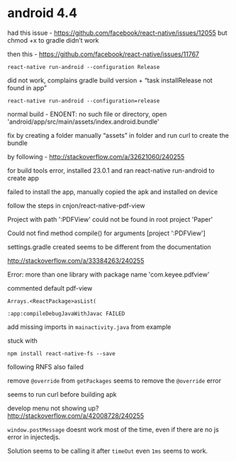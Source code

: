 # android 4.4


had this issue - https://github.com/facebook/react-native/issues/12055 but chmod +x to gradle didn’t work

then this - https://github.com/facebook/react-native/issues/11767


`react-native run-android --configuration Release`

did not work, complains gradle build version
+
“task installRelease not found in app”



`react-native run-android --configuration=release`


normal build - ENOENT: no such file or directory, open 'android/app/src/main/assets/index.android.bundle'

fix by creating a folder manually “assets” in folder and run curl to create the bundle

by following - http://stackoverflow.com/a/32621060/240255



for build tools error, installed 23.0.1 and ran react-native run-android to create app

failed to install the app, manually copied the apk and installed on device


follow the steps in cnjon/react-native-pdf-view

Project with path ':PDFView' could not be found in root project 'Paper'

Could not find method compile() for arguments [project ':PDFView']

settings.gradle created seems to be different from the documentation

http://stackoverflow.com/a/33384263/240255


Error: more than one library with package name 'com.keyee.pdfview'

commented default pdf-view

```
Arrays.<ReactPackage>asList(

:app:compileDebugJavaWithJavac FAILED

````

add missing imports in `mainactivity.java` from example


stuck with 

```
npm install react-native-fs --save
```
following RNFS also failed


remove `@override` from `getPackages` seems to remove the `@override` error

seems to run curl before building apk

develop menu not showing up? 
http://stackoverflow.com/a/42008728/240255


`window.postMessage` doesnt work most of the time, even if there are no js error in injectedjs. 

Solution seems to be calling it after `timeOut` even `1ms` seems to work. 
